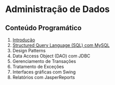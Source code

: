 # Administração de Dados

## Conteúdo Programático

1. [Introdução](https://docs.google.com/presentation/d/1z5oJXAtMBzGOanmGkZF3KRrTp26iYJyO7rLP7fkwLQg/edit?usp=sharing)
2. [Structured Query Language (SQL) com MySQL](https://docs.google.com/presentation/d/1fJ_Ph5cQaanbaJZsZWw40Z-D_sUrZzntl4wCyEPz3Yc/edit?usp=sharing)
3. Design Patterns
4. Data Access Object (DAO) com JDBC
5. Gerenciamento de Transações
6. Tratamento de Exceções
7. Interfaces gráficas com Swing
8. Relatórios com JasperReports
